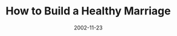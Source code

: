 ---
layout: music 
title: "How to Build a Healthy Marriage"
series: "Do It Yourself"
date: 2002-11-23 
description: "Explore our critical ''do it yourself'' project called family."
audio: "http://s3.amazonaws.com/crossroadsaudiomessages/Build%20Healthy%20Marriage2.mp3"
audio-duration: "39:46"
src: "http://www.crossroads.net/players/media/series/bigscreen.diy.jpg"
---